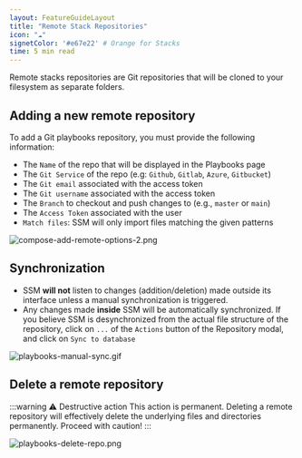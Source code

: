 ```yaml
---
layout: FeatureGuideLayout
title: "Remote Stack Repositories"
icon: "☁️"
signetColor: '#e67e22' # Orange for Stacks
time: 5 min read
---
```



Remote stacks repositories are Git repositories that will be cloned to your filesystem as separate folders.

## Adding a new remote repository

To add a Git playbooks repository, you must provide the following information:
- The `Name` of the repo that will be displayed in the Playbooks page
- The `Git Service` of the repo (e.g: `Github`, `Gitlab`, `Azure`, `Gitbucket`)
- The `Git email` associated with the access token
- The `Git username` associated with the access token
- The `Branch` to checkout and push changes to (e.g., `master` or `main`)
- The `Access Token` associated with the user
- `Match files`: SSM will only import files matching the given patterns


![compose-add-remote-options-2.png](/images/compose-add-remote-options-2.png)

## Synchronization

- SSM **will not** listen to changes (addition/deletion) made outside its interface unless a manual synchronization is triggered.
- Any changes made **inside** SSM will be automatically synchronized.
  If you believe SSM is desynchronized from the actual file structure of the repository, click on `...` of the `Actions` button of the Repository modal, and click on `Sync to database`

![playbooks-manual-sync.gif](/images/playbooks-manual-sync.gif)

## Delete a remote repository

:::warning ⚠️ Destructive action
This action is permanent. Deleting a remote repository will effectively delete the underlying files and directories permanently. Proceed with caution!
:::

![playbooks-delete-repo.png](/images/playbooks-delete-repo.png)
